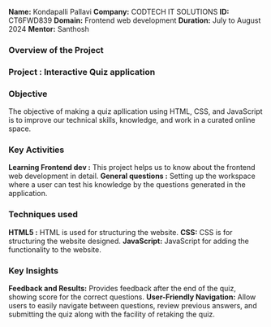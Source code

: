**Name:** Kondapalli Pallavi
**Company:** CODTECH IT SOLUTIONS
**ID:** CT6FWD839
**Domain:** Frontend web development
**Duration:** July to August 2024
**Mentor:** Santhosh

### Overview of the Project

### Project : Interactive Quiz application

### Objective
The objective of making a quiz apllication using HTML, CSS, and JavaScript is to improve our technical skills, knowledge, and work in a curated online space.

### Key Activities
**Learning Frontend dev :** This project helps us to know about the frontend web development in detail.
**General questions :** Setting up the workspace where a user can test his knowledge by the questions generated in the application.

### Techniques used
**HTML5 :** HTML is used for structuring the website.
**CSS:** CSS is for structuring the website designed.
**JavaScript:** JavaScript for adding the functionality to the website.

### Key Insights
**Feedback and Results:**  Provides feedback after the end of the quiz, showing score for the correct questions.
**User-Friendly Navigation:**  Allow users to easily navigate between questions, review previous answers, and submitting the quiz along with the facility of retaking the quiz.
